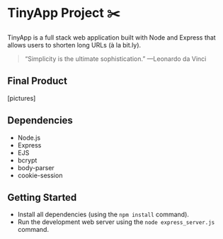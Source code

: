 # TinyApp Project :scissors:

TinyApp is a full stack web application built with Node and Express that allows users to shorten long URLs (à la bit.ly).
> “Simplicity is the ultimate sophistication.” —Leonardo da Vinci

## Final Product

[pictures]

## Dependencies

- Node.js
- Express
- EJS
- bcrypt
- body-parser
- cookie-session

## Getting Started

- Install all dependencies (using the `npm install` command).
- Run the development web server using the `node express_server.js` command.
